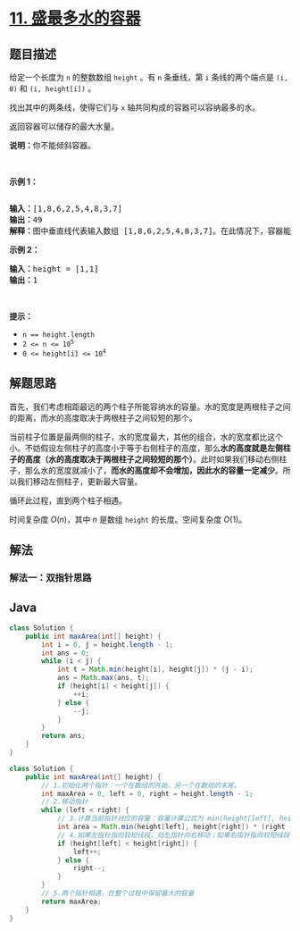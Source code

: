 # [11. 盛最多水的容器](https://leetcode.cn/problems/container-with-most-water)

<!-- tags:贪心，数组，双支针 -->

## 题目描述

<!-- 这里写题目描述 -->

<p>给定一个长度为 <code>n</code> 的整数数组&nbsp;<code>height</code>&nbsp;。有&nbsp;<code>n</code>&nbsp;条垂线，第 <code>i</code> 条线的两个端点是&nbsp;<code>(i, 0)</code>&nbsp;和&nbsp;<code>(i, height[i])</code>&nbsp;。</p>

<p>找出其中的两条线，使得它们与&nbsp;<code>x</code>&nbsp;轴共同构成的容器可以容纳最多的水。</p>

<p>返回容器可以储存的最大水量。</p>

<p><strong>说明：</strong>你不能倾斜容器。</p>

<p>&nbsp;</p>

<p><strong>示例 1：</strong></p>

<p><img alt="" src="https://fastly.jsdelivr.net/gh/doocs/leetcode@main/solution/0000-0099/0011.Container%20With%20Most%20Water/images/question_11.jpg" /></p>

<pre>
<strong>输入：</strong>[1,8,6,2,5,4,8,3,7]
<strong>输出：</strong>49 
<strong>解释：</strong>图中垂直线代表输入数组 [1,8,6,2,5,4,8,3,7]。在此情况下，容器能够容纳水（表示为蓝色部分）的最大值为&nbsp;49。</pre>

<p><strong>示例 2：</strong></p>

<pre>
<strong>输入：</strong>height = [1,1]
<strong>输出：</strong>1
</pre>

<p>&nbsp;</p>

<p><strong>提示：</strong></p>

<ul>
	<li><code>n == height.length</code></li>
	<li><code>2 &lt;= n &lt;= 10<sup>5</sup></code></li>
	<li><code>0 &lt;= height[i] &lt;= 10<sup>4</sup></code></li>
</ul>

## 解题思路

首先，我们考虑相距最远的两个柱子所能容纳水的容量。水的宽度是两根柱子之间的距离，而水的高度取决于两根柱子之间较短的那个。

当前柱子位置是最两侧的柱子，水的宽度最大，其他的组合，水的宽度都比这个小。不妨假设左侧柱子的高度小于等于右侧柱子的高度，那么<strong>水的高度就是左侧柱子的高度（水的高度取决于两根柱子之间较短的那个）</strong>。此时如果我们移动右侧柱子，那么水的宽度就减小了，<strong>而水的高度却不会增加，因此水的容量一定减少</strong>。所以我们移动左侧柱子，更新最大容量。

循环此过程，直到两个柱子相遇。

时间复杂度 $O(n)$，其中 $n$ 是数组 `height` 的长度。空间复杂度 $O(1)$。

<!-- 这里写解题思路 -->

## 解法

### 解法一：双指针思路

## Java

```java
class Solution {
    public int maxArea(int[] height) {
        int i = 0, j = height.length - 1;
        int ans = 0;
        while (i < j) {
            int t = Math.min(height[i], height[j]) * (j - i);
            ans = Math.max(ans, t);
            if (height[i] < height[j]) {
                ++i;
            } else {
                --j;
            }
        }
        return ans;
    }
}
```

```java
class Solution {
    public int maxArea(int[] height) {
        // 1.初始化两个指针：一个在数组的开始，另一个在数组的末尾。
        int maxArea = 0, left = 0, right = height.length - 1;
        // 2.移动指针
        while (left < right) {
            // 3.计算当前指针对应的容量：容量计算公式为 min(height[left], height[right]) * (right - left)。
            int area = Math.min(height[left], height[right]) * (right - left);
            // 4.如果左指针指向较短线段，则左指针向右移动；如果右指针指向较短线段，则右指针向左移动。
            if (height[left] < height[right]) {
                left++;
            } else {
                right--;
            }
        }
        // 5.两个指针相遇，在整个过程中保留最大的容量
        return maxArea;
    }
}
```